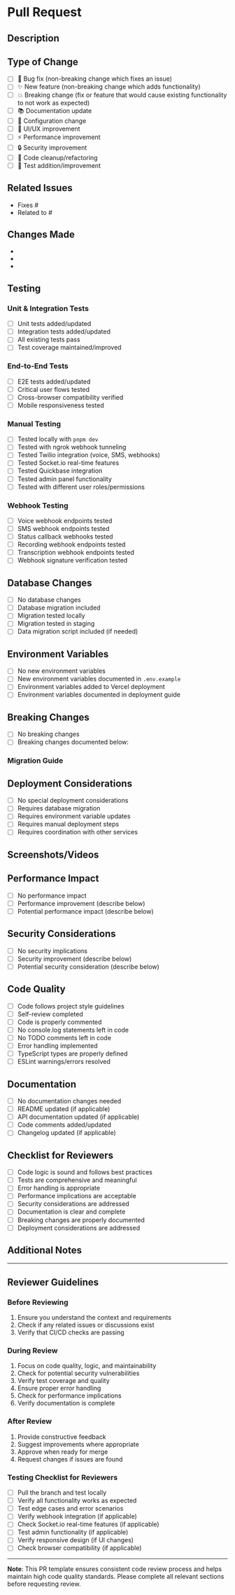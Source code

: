 # Pull Request

## Description
<!-- Provide a clear and concise description of what this PR accomplishes -->

## Type of Change
<!-- Mark the relevant option with an "x" -->
- [ ] 🐛 Bug fix (non-breaking change which fixes an issue)
- [ ] ✨ New feature (non-breaking change which adds functionality)
- [ ] 💥 Breaking change (fix or feature that would cause existing functionality to not work as expected)
- [ ] 📚 Documentation update
- [ ] 🔧 Configuration change
- [ ] 🎨 UI/UX improvement
- [ ] ⚡ Performance improvement
- [ ] 🔒 Security improvement
- [ ] 🧹 Code cleanup/refactoring
- [ ] 🧪 Test addition/improvement

## Related Issues
<!-- Link to any related issues using "Fixes #123" or "Closes #123" -->
- Fixes #
- Related to #

## Changes Made
<!-- List the main changes made in this PR -->
- 
- 
- 

## Testing
<!-- Mark completed testing tasks with an "x" -->
### Unit & Integration Tests
- [ ] Unit tests added/updated
- [ ] Integration tests added/updated
- [ ] All existing tests pass
- [ ] Test coverage maintained/improved

### End-to-End Tests
- [ ] E2E tests added/updated
- [ ] Critical user flows tested
- [ ] Cross-browser compatibility verified
- [ ] Mobile responsiveness tested

### Manual Testing
- [ ] Tested locally with `pnpm dev`
- [ ] Tested with ngrok webhook tunneling
- [ ] Tested Twilio integration (voice, SMS, webhooks)
- [ ] Tested Socket.io real-time features
- [ ] Tested Quickbase integration
- [ ] Tested admin panel functionality
- [ ] Tested with different user roles/permissions

### Webhook Testing
- [ ] Voice webhook endpoints tested
- [ ] SMS webhook endpoints tested
- [ ] Status callback webhooks tested
- [ ] Recording webhook endpoints tested
- [ ] Transcription webhook endpoints tested
- [ ] Webhook signature verification tested

## Database Changes
<!-- Mark if applicable -->
- [ ] No database changes
- [ ] Database migration included
- [ ] Migration tested locally
- [ ] Migration tested in staging
- [ ] Data migration script included (if needed)

## Environment Variables
<!-- List any new or changed environment variables -->
- [ ] No new environment variables
- [ ] New environment variables documented in `.env.example`
- [ ] Environment variables added to Vercel deployment
- [ ] Environment variables documented in deployment guide

## Breaking Changes
<!-- If this is a breaking change, describe what breaks and how to migrate -->
- [ ] No breaking changes
- [ ] Breaking changes documented below:

### Migration Guide
<!-- If breaking changes exist, provide migration instructions -->

## Deployment Considerations
<!-- Any special considerations for deployment -->
- [ ] No special deployment considerations
- [ ] Requires database migration
- [ ] Requires environment variable updates
- [ ] Requires manual deployment steps
- [ ] Requires coordination with other services

## Screenshots/Videos
<!-- If applicable, add screenshots or videos demonstrating the changes -->
<!-- Drag and drop images here -->

## Performance Impact
<!-- Describe any performance implications -->
- [ ] No performance impact
- [ ] Performance improvement (describe below)
- [ ] Potential performance impact (describe below)

## Security Considerations
<!-- Describe any security implications -->
- [ ] No security implications
- [ ] Security improvement (describe below)
- [ ] Potential security consideration (describe below)

## Code Quality
<!-- Mark completed quality checks with an "x" -->
- [ ] Code follows project style guidelines
- [ ] Self-review completed
- [ ] Code is properly commented
- [ ] No console.log statements left in code
- [ ] No TODO comments left in code
- [ ] Error handling implemented
- [ ] TypeScript types are properly defined
- [ ] ESLint warnings/errors resolved

## Documentation
<!-- Mark completed documentation tasks with an "x" -->
- [ ] No documentation changes needed
- [ ] README updated (if applicable)
- [ ] API documentation updated (if applicable)
- [ ] Code comments added/updated
- [ ] Changelog updated (if applicable)

## Checklist for Reviewers
<!-- Guidelines for reviewers -->
- [ ] Code logic is sound and follows best practices
- [ ] Tests are comprehensive and meaningful
- [ ] Error handling is appropriate
- [ ] Performance implications are acceptable
- [ ] Security considerations are addressed
- [ ] Documentation is clear and complete
- [ ] Breaking changes are properly documented
- [ ] Deployment considerations are addressed

## Additional Notes
<!-- Any additional information for reviewers -->

---

## Reviewer Guidelines

### Before Reviewing
1. Ensure you understand the context and requirements
2. Check if any related issues or discussions exist
3. Verify that CI/CD checks are passing

### During Review
1. Focus on code quality, logic, and maintainability
2. Check for potential security vulnerabilities
3. Verify test coverage and quality
4. Ensure proper error handling
5. Check for performance implications
6. Verify documentation is complete

### After Review
1. Provide constructive feedback
2. Suggest improvements where appropriate
3. Approve when ready for merge
4. Request changes if issues are found

### Testing Checklist for Reviewers
- [ ] Pull the branch and test locally
- [ ] Verify all functionality works as expected
- [ ] Test edge cases and error scenarios
- [ ] Verify webhook integration (if applicable)
- [ ] Check Socket.io real-time features (if applicable)
- [ ] Test admin functionality (if applicable)
- [ ] Verify responsive design (if UI changes)
- [ ] Check browser compatibility (if applicable)

---

**Note**: This PR template ensures consistent code review process and helps maintain high code quality standards. Please complete all relevant sections before requesting review.
